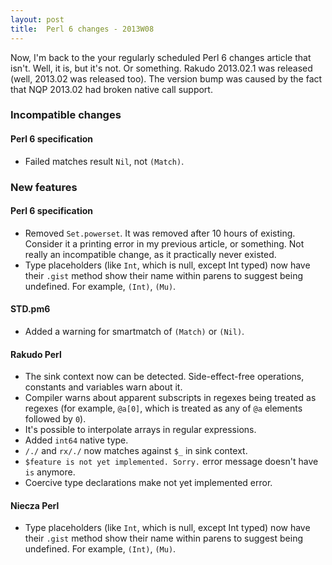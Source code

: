 ```yaml
---
layout: post
title:  Perl 6 changes - 2013W08
---
```

Now, I'm back to the your regularly scheduled Perl 6 changes article
that isn't. Well, it is, but it's not. Or something. Rakudo 2013.02.1
was released (well, 2013.02 was released too). The version bump was
caused by the fact that NQP 2013.02 had broken native call support.

### Incompatible changes
#### Perl 6 specification
* Failed matches result `Nil`, not `(Match)`.

### New features
#### Perl 6 specification
* Removed `Set.powerset`. It was removed after 10 hours of existing.
  Consider it a printing error in my previous article, or something.
  Not really an incompatible change, as it practically never existed.
* Type placeholders (like `Int`, which is null, except Int typed)
  now have their `.gist` method show their name within parens to
  suggest being undefined. For example, `(Int)`, `(Mu)`.

#### STD.pm6
* Added a warning for smartmatch of `(Match)` or `(Nil)`.

#### Rakudo Perl
* The sink context now can be detected. Side-effect-free operations,
  constants and variables warn about it.
* Compiler warns about apparent subscripts in regexes being treated
  as regexes (for example, `@a[0]`, which is treated as any of `@a`
  elements followed by `0`).
* It's possible to interpolate arrays in regular expressions.
* Added `int64` native type.
* `/./` and `rx/./` now matches against `$_` in sink context.
* `$feature is not yet implemented. Sorry.` error message doesn't have
  `is` anymore.
* Coercive type declarations make not yet implemented error.

#### Niecza Perl
* Type placeholders (like `Int`, which is null, except Int typed)
  now have their `.gist` method show their name within parens to
  suggest being undefined. For example, `(Int)`, `(Mu)`.
